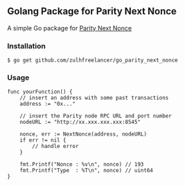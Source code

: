 ## Golang Package for Parity Next Nonce

A simple Go package for [Parity Next Nonce](https://wiki.parity.io/JSONRPC-parity-module#parity_nextnonce)

### Installation

```
$ go get github.com/zulhfreelancer/go_parity_next_nonce
```

### Usage

```
func yourFunction() {
	// insert an address with some past transactions
	address := "0x..."

	// insert the Parity node RPC URL and port number
	nodeURL := "http://xx.xxx.xxx.xxx:8545"

	nonce, err := NextNonce(address, nodeURL)
	if err != nil {
		// handle error
	}

	fmt.Printf("Nonce : %v\n", nonce) // 193
	fmt.Printf("Type  : %T\n", nonce) // uint64
}
```
